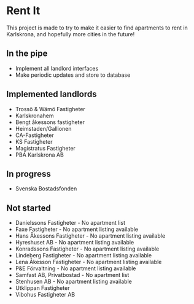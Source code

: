 # Rent It

This project is made to try to make it easier to find apartments to rent in Karlskrona, and hopefully
more cities in the future!

## In the pipe
* Implement all landlord interfaces
* Make periodic updates and store to database


## Implemented landlords
* Trossö & Wämö Fastigheter
* Karlskronahem
* Bengt åkessons fastigheter
* Heimstaden/Gallionen
* CA-Fastigheter
* KS Fastigheter
* Magistratus Fastigheter
* PBA Karlskrona AB

## In progress
* Svenska Bostadsfonden

## Not started
* Danielssons Fastigheter - No apartment list
* Faxe Fastigheter - No apartment listing available
* Hans Åkessons Fastigheter - No apartment listing available
* Hyreshuset AB - No apartment listing available
* Konradssons Fastigheter - No apartment listing available
* Lindeberg Fastigheter - No apartment listing available
* Lena Åkesson Fastigheter - No apartment listing available
* P&E Förvaltning - No apartment listing available
* Samfast AB, Privatbostad - No apartment list
* Stenhusen AB - No apartment listing available
* Utklippan Fastigheter
* Vibohus Fastigheter AB
